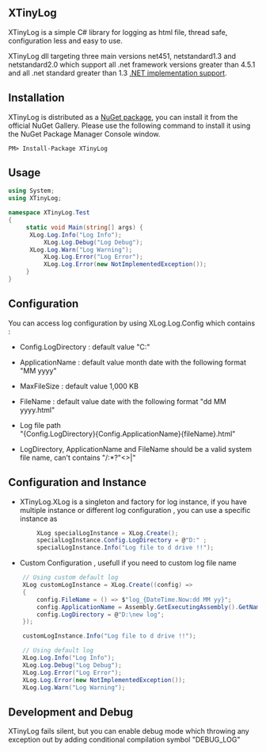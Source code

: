 ## XTinyLog

XTinyLog is a simple C# library for logging as html file, thread safe, configuration less and easy to use.

XTinyLog dll targeting three main versions net451, netstandard1.3 and netstandard2.0 
which support all .net framework versions greater than 4.5.1 and all .net standard greater than 1.3 [.NET implementation support](https://docs.microsoft.com/en-us/dotnet/standard/net-standard).

## Installation

XTinyLog is distributed as a [NuGet package](https://www.nuget.org/packages/XTinyLog), you can install it from the official NuGet Gallery. Please use the following command to install it using the NuGet Package Manager Console window.

```
PM> Install-Package XTinyLog
```

## Usage
```csharp
using System;
using XTinyLog;

namespace XTinyLog.Test
{
     static void Main(string[] args) {
	  XLog.Log.Info("Log Info");
          XLog.Log.Debug("Log Debug");
	  XLog.Log.Warn("Log Warning");
          XLog.Log.Error("Log Error");
          XLog.Log.Error(new NotImplementedException());
	 }
}
```

## Configuration
You can access log configuration by using XLog.Log.Config which contains :
- Config.LogDirectory 		:  default value "C:\" 
- ApplicationName 		:  default value month date with the following format "MM yyyy"
- MaxFileSize 			:  default value 1,000 KB
- FileName  			:  default value date with the following format "dd MM yyyy.html"
	
- Log file path  
"{Config.LogDirectory}\{Config.ApplicationName}\{fileName}.html"
* LogDirectory, ApplicationName and FileName should be a valid system file name, can't contains "\/:*?"<>|"
	
## Configuration and Instance 
- XTinyLog.XLog is a singleton and factory for log instance, if you have multiple instance or different log configuration , you can use a specific instance as

```csharp	
        XLog specialLogInstance = XLog.Create();
        specialLogInstance.Config.LogDirectory = @"D:" ;
        specialLogInstance.Info("Log file to d drive !!");
```

- Custom Configuration , usefull if you need to custom log file name 

```csharp	
	// Using custom default log 
	XLog customLogInstance = XLog.Create((config) =>
	{
		config.FileName = () => $"log_{DateTime.Now:dd MM yy}";
		config.ApplicationName = Assembly.GetExecutingAssembly().GetName().Name;
		config.LogDirectory = @"D:\new log";
	});

	customLogInstance.Info("Log file to d drive !!");

	// Using default log 
	XLog.Log.Info("Log Info");
	XLog.Log.Debug("Log Debug");
	XLog.Log.Error("Log Error");
	XLog.Log.Error(new NotImplementedException());
	XLog.Log.Warn("Log Warning");
```

## Development and Debug
XTinyLog fails silent, but you can enable debug mode which throwing any exception out by adding conditional compilation symbol "DEBUG_LOG"	
